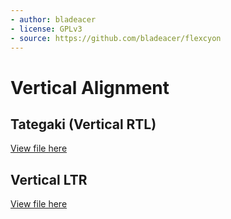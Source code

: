 ```yaml
---
- author: bladeacer
- license: GPLv3
- source: https://github.com/bladeacer/flexcyon
---
```


# Vertical Alignment

## Tategaki (Vertical RTL)
[View file here](./tategaki.css)

## Vertical LTR
[View file here](./vertical-ltr.css)